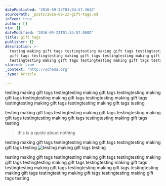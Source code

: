 ```yaml
---
datePublished: '2016-09-23T01:34:57.363Z'
sourcePath: _posts/2016-09-23-gift-tags.md
inFeed: true
author: []
via: {}
dateModified: '2016-09-23T01:34:57.060Z'
title: gift tags
publisher: {}
description: >-
  testing making gift tags testingtesting making gift tags testingtesting making
  gift tags testingtesting making gift tags testingtesting making gift tags
  testingtesting making gift tags testingtesting making gift tags testing
starred: true
_context: 'http://schema.org'
_type: Article

---
```

testing making gift tags testingtesting making gift tags testingtesting making gift tags testingtesting making gift tags testingtesting making gift tags testingtesting making gift tags testingtesting making gift tags testing

testing making gift tags testingtesting making gift tags testingtesting making gift tags testingtesting making gift tags testingtesting making gift tags testing

> this is a quote about nothing

testing making gift tags testingtesting making gift tags testingtesting making gift tags testing
![testing making gift tags testing](https://the-grid-user-content.s3-us-west-2.amazonaws.com/78ae0bf1-665e-445a-9e24-4fe61f7ccfc2.jpg)

testing making gift tags testingtesting making gift tags testingtesting making gift tags testingtesting making gift tags testingtesting making gift tags testingtesting making gift tags testingtesting making gift tags testingtesting making gift tags testingtesting making gift tags testingtesting making gift tags testing